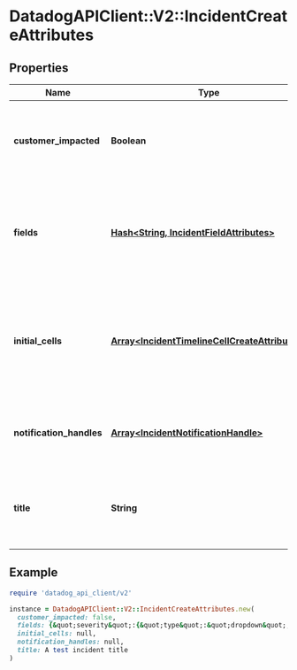 # DatadogAPIClient::V2::IncidentCreateAttributes

## Properties

| Name                     | Type                                                                                             | Description                                                                                | Notes      |
| ------------------------ | ------------------------------------------------------------------------------------------------ | ------------------------------------------------------------------------------------------ | ---------- |
| **customer_impacted**    | **Boolean**                                                                                      | A flag indicating whether the incident caused customer impact.                             |            |
| **fields**               | [**Hash&lt;String, IncidentFieldAttributes&gt;**](IncidentFieldAttributes.md)                    | A condensed view of the user-defined fields for which to create initial selections.        | [optional] |
| **initial_cells**        | [**Array&lt;IncidentTimelineCellCreateAttributes&gt;**](IncidentTimelineCellCreateAttributes.md) | An array of initial timeline cells to be placed at the beginning of the incident timeline. | [optional] |
| **notification_handles** | [**Array&lt;IncidentNotificationHandle&gt;**](IncidentNotificationHandle.md)                     | Notification handles that will be notified of the incident at creation.                    | [optional] |
| **title**                | **String**                                                                                       | The title of the incident, which summarizes what happened.                                 |            |

## Example

```ruby
require 'datadog_api_client/v2'

instance = DatadogAPIClient::V2::IncidentCreateAttributes.new(
  customer_impacted: false,
  fields: {&quot;severity&quot;:{&quot;type&quot;:&quot;dropdown&quot;,&quot;value&quot;:&quot;SEV-5&quot;}},
  initial_cells: null,
  notification_handles: null,
  title: A test incident title
)
```
